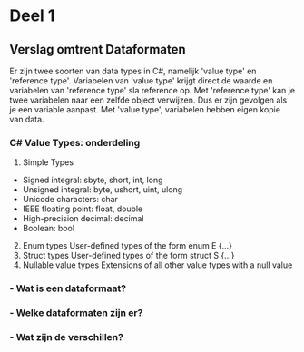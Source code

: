 # Deel 1
## Verslag omtrent Dataformaten

Er zijn twee soorten van data types in C#, namelijk 'value type' en 'reference type'. Variabelen van 'value type' krijgt direct de waarde en variabelen van 'reference type' sla reference op. 
Met 'reference type' kan je twee variabelen naar een zelfde object verwijzen. Dus er zijn gevolgen als je een variable aanpast. Met 'value type', variabelen hebben eigen kopie van data.

### C# Value Types: onderdeling
1. Simple Types
* Signed integral: sbyte, short, int, long
* Unsigned integral: byte, ushort, uint, ulong
* Unicode characters: char
* IEEE floating point: float, double
* High-precision decimal: decimal
* Boolean: bool
2. Enum types
    User-defined types of the form enum E {...}
3. Struct types
    User-defined types of the form struct S {...}
4. Nullable value types
    Extensions of all other value types with a null value
#### 



### - Wat is een dataformaat?
### - Welke dataformaten zijn er?
### - Wat zijn de verschillen?